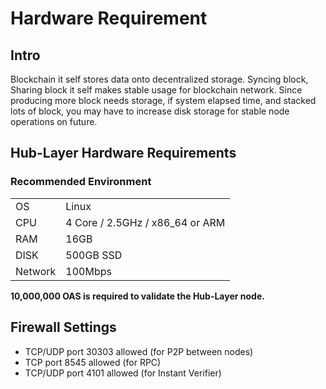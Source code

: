 # Hardware Requirement


## Intro
Blockchain it self stores data onto decentralized storage. Syncing block, Sharing block it self makes stable usage for blockchain network. 
Since producing more block needs storage, if system elapsed time, and stacked lots of block, you may have to increase disk storage for stable node operations on future.

## Hub-Layer Hardware Requirements

### Recommended Environment
|||
|--|---------|
|OS|Linux|
|CPU|4 Core / 2.5GHz / x86_64 or ARM|
|RAM|16GB|
|DISK|500GB SSD|
|Network|100Mbps|

**10,000,000 OAS is required to validate the Hub-Layer node.**

## Firewall Settings
- TCP/UDP port 30303 allowed (for P2P between nodes)
- TCP port 8545 allowed (for RPC)
- TCP/UDP port 4101 allowed (for Instant Verifier)